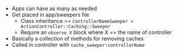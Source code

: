 * Apps can have as many as needed
* Get placed in app/sweepers file
  * Class inheritance == `ControllerNameSweeper < ActionController::Caching::Sweeper`
  * Require an `observe X` block where X == the name of controller
* Basically a collection of methods for removing caches
* Called in controller with `cache_sweeper:controllerName`